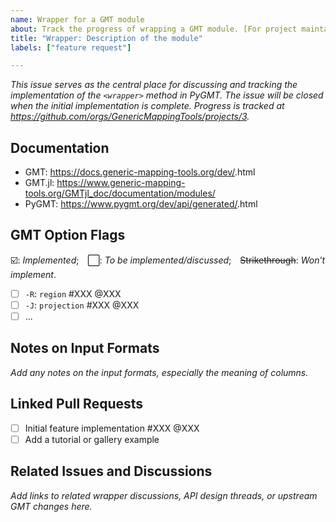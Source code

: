 ```yaml
---
name: Wrapper for a GMT module
about: Track the progress of wrapping a GMT module. [For project maintainers only!]
title: "Wrapper: Description of the module"
labels: ["feature request"]

---
```


*This issue serves as the central place for discussing and tracking the implementation of the `<wrapper>` method in PyGMT.*
*The issue will be closed when the initial implementation is complete. Progress is tracked at https://github.com/orgs/GenericMappingTools/projects/3.*

## Documentation

- GMT: https://docs.generic-mapping-tools.org/dev/<module>.html
- GMT.jl: https://www.generic-mapping-tools.org/GMTjl_doc/documentation/modules/<module>
- PyGMT: https://www.pygmt.org/dev/api/generated/<wrapper>.html

## GMT Option Flags

☑️: *Implemented*; ⬜: *To be implemented/discussed*; ~~Strikethrough~~: *Won’t implement*.

- [ ] `-R`: `region` #XXX @XXX
- [ ] `-J`: `projection` #XXX @XXX
- [ ] ...

## Notes on Input Formats

*Add any notes on the input formats, especially the meaning of columns.*

## Linked Pull Requests

- [ ] Initial feature implementation #XXX @XXX
- [ ] Add a tutorial or gallery example

## Related Issues and Discussions

*Add links to related wrapper discussions, API design threads, or upstream GMT changes here.*
